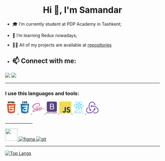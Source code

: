 <h1 align="center">Hi 👋, I'm Samandar </h1>

- 🎓 I’m currently student at PDP Academy in Tashkent;
- 🌱 I’m learning Redux nowadays;

- 👨‍💻 All of my projects are available at [repositories](https://github.com/Odilboyev?tab=repositories)

- <h2> 📫 Connect with me: </h2>
<p>
<a href="https://t.me/webius_dev" target="blank"><img src="https://img.icons8.com/doodle/48/000000/telegram-app.png"/></a>
<a href="mailto:webiusdev@gmail.com" target="blank"><img src="https://img.icons8.com/doodle/48/000000/gmail.png"/></a>
</p>
<hr>

<h3 align="left">I use this languages and tools:</h3>
<p align="left">
 <a href="https://www.w3.org/html/" target="_blank"> <img src="https://raw.githubusercontent.com/devicons/devicon/master/icons/html5/html5-original-wordmark.svg" alt="html5" width="40" height="40"/> </a>
  <a href="https://www.w3schools.com/css/" target="_blank"> <img src="https://raw.githubusercontent.com/devicons/devicon/master/icons/css3/css3-original-wordmark.svg" alt="css3" width="40" height="40"/> </a>
  <a href="https://sass-lang.com" target="_blank"> <img src="https://raw.githubusercontent.com/devicons/devicon/master/icons/sass/sass-original.svg" alt="sass" width="40" height="40"/> </a> 
  <a href="https://getbootstrap.com" target="_blank"> <img src="https://raw.githubusercontent.com/devicons/devicon/master/icons/bootstrap/bootstrap-plain-wordmark.svg" alt="bootstrap" width="40" height="40"/> </a>
  <a href="https://developer.mozilla.org/en-US/docs/Web/JavaScript" target="_blank"> <img src="https://raw.githubusercontent.com/devicons/devicon/master/icons/javascript/javascript-original.svg" alt="javascript" width="40" height="40"/> </a> 
 <a href="https://reactjs.org/" target="_blank"> <img src="https://raw.githubusercontent.com/devicons/devicon/master/icons/react/react-original-wordmark.svg" alt="react" width="40" height="40"/> </a><a href="https://redux.js.org" target="_blank"> <img src="https://raw.githubusercontent.com/devicons/devicon/master/icons/redux/redux-original.svg" alt="redux" width="40" height="40"/> </a>
 <p>______________</p>
 <a href="https://code.visualstudio.com" target="_blank"> <img src="https://www.vectorlogo.zone/logos/visualstudio_code/visualstudio_code-icon.svg"  width="40" height="40"/> </a> 
  <a href="https://www.figma.com/" target="_blank"> <img src="https://www.vectorlogo.zone/logos/figma/figma-icon.svg" alt="figma" width="40" height="40"/> </a> <a href="https://git-scm.com/" target="_blank"> <img src="https://www.vectorlogo.zone/logos/git-scm/git-scm-icon.svg" alt="git" width="40" height="40"/> </a> 
 
</p>

<hr/>

[![Top Langs](https://github-readme-stats.vercel.app/api/top-langs/?username=odilboyev&layout=compact)](https://github.com/anuraghazra/github-readme-stats)





